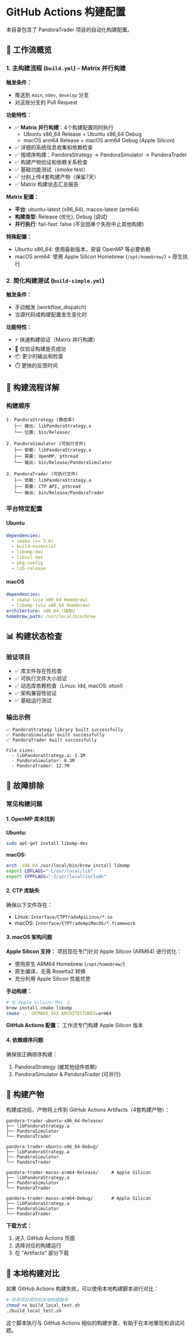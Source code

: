 # GitHub Actions 构建配置

本目录包含了 PandoraTrader 项目的自动化构建配置。

## 🚀 工作流概览

### 1. 主构建流程 (`build.yml`) - Matrix 并行构建

**触发条件：**
- 推送到 `main`, `ndev`, `develop` 分支
- 对这些分支的 Pull Request

**功能特性：**
- ✅ **Matrix 并行构建**：4个构建配置同时执行
  - Ubuntu x86_64 Release + Ubuntu x86_64 Debug
  - macOS arm64 Release + macOS arm64 Debug (Apple Silicon)
- ✅ 详细的系统信息收集和依赖检查
- ✅ 按顺序构建：PandoraStrategy → PandoraSimulator → PandoraTrader
- ✅ 构建产物验证和依赖关系检查
- ✅ 基础功能测试（smoke test）
- ✅ 分别上传4套构建产物（保留7天）
- ✅ Matrix 构建状态汇总报告

**Matrix 配置：**
- **平台**: ubuntu-latest (x86_64), macos-latest (arm64)
- **构建类型**: Release (优化), Debug (调试)
- **并行执行**: fail-fast: false (不会因单个失败中止其他构建)

**特殊配置：**
- Ubuntu x86_64: 使用最新版本，安装 OpenMP 等必要依赖
- macOS arm64: 使用 Apple Silicon Homebrew (`/opt/homebrew/`) + 原生执行

### 2. 简化构建测试 (`build-simple.yml`)

**触发条件：**
- 手动触发 (workflow_dispatch)
- 当源代码或构建配置发生变化时

**功能特性：**
- ⚡ 快速构建验证（Matrix 并行构建）
- 🎯 仅验证构建是否成功
- 📦 更少的输出和检查
- ⏱️ 更快的反馈时间

## 🔧 构建流程详解

### 构建顺序
```
1. PandoraStrategy (静态库)
   ├── 输出: libPandoraStrategy.a
   └── 位置: bin/Release/

2. PandoraSimulator (可执行文件)
   ├── 依赖: libPandoraStrategy.a
   ├── 需要: OpenMP, pthread
   └── 输出: bin/Release/PandoraSimulator

3. PandoraTrader (可执行文件)
   ├── 依赖: libPandoraStrategy.a
   ├── 需要: CTP API, pthread
   └── 输出: bin/Release/PandoraTrader
```

### 平台特定配置

#### Ubuntu
```yaml
dependencies:
  - cmake (>= 3.8)
  - build-essential
  - libomp-dev
  - libssl-dev
  - pkg-config
  - lsb-release
```

#### macOS
```yaml
dependencies:
  - cmake (via x86_64 Homebrew)
  - libomp (via x86_64 Homebrew)
architecture: x86_64 (强制)
homebrew_path: /usr/local/bin/brew
```

## 📊 构建状态检查

### 验证项目
- ✅ 库文件存在性检查
- ✅ 可执行文件大小验证
- ✅ 动态库依赖检查（Linux: ldd, macOS: otool）
- ✅ 架构兼容性验证
- ✅ 基础运行测试

### 输出示例
```
✅ PandoraStrategy library built successfully
✅ PandoraSimulator built successfully
✅ PandoraTrader built successfully

File sizes:
  - libPandoraStrategy.a: 2.1M
  - PandoraSimulator: 8.3M  
  - PandoraTrader: 12.7M
```

## 🐛 故障排除

### 常见构建问题

#### 1. OpenMP 库未找到
**Ubuntu:**
```bash
sudo apt-get install libomp-dev
```

**macOS:**
```bash
arch -x86_64 /usr/local/bin/brew install libomp
export LDFLAGS="-L/usr/local/lib"
export CPPFLAGS="-I/usr/local/include"
```

#### 2. CTP 库缺失
确保以下文件存在：
- Linux: `Interface/CTPTradeApiLinux/*.so`
- macOS: `Interface/CTPTradeApiMacOS/*.framework`

#### 3. macOS 架构问题

**Apple Silicon 支持：**
项目现在专门针对 Apple Silicon (ARM64) 进行优化：
- 使用原生 ARM64 Homebrew (`/opt/homebrew/`)
- 原生编译，无需 Rosetta2 转换
- 充分利用 Apple Silicon 性能优势

**手动构建：**
```bash
# 在 Apple Silicon Mac 上
brew install cmake libomp
cmake .. -DCMAKE_OSX_ARCHITECTURES=arm64
```

**GitHub Actions 配置：**
工作流专门构建 Apple Silicon 版本

#### 4. 依赖顺序问题
确保按正确顺序构建：
1. PandoraStrategy (被其他组件依赖)
2. PandoraSimulator & PandoraTrader (可并行)

## 📁 构建产物

构建成功后，产物将上传到 GitHub Actions Artifacts（4套构建产物）：

```
pandora-trader-ubuntu-x86_64-Release/
├── libPandoraStrategy.a
├── PandoraSimulator
└── PandoraTrader

pandora-trader-ubuntu-x86_64-Debug/
├── libPandoraStrategy.a
├── PandoraSimulator
└── PandoraTrader

pandora-trader-macos-arm64-Release/     # Apple Silicon
├── libPandoraStrategy.a
├── PandoraSimulator
└── PandoraTrader

pandora-trader-macos-arm64-Debug/       # Apple Silicon
├── libPandoraStrategy.a
├── PandoraSimulator
└── PandoraTrader
```

**下载方式：**
1. 进入 GitHub Actions 页面
2. 选择对应的构建运行
3. 在 "Artifacts" 部分下载

## 🔄 本地构建对比

如果 GitHub Actions 构建失败，可以使用本地构建脚本进行对比：

```bash
# 使用项目提供的本地构建脚本
chmod +x build_local_test.sh
./build_local_test.sh
```

这个脚本执行与 GitHub Actions 相似的构建步骤，有助于在本地重现和调试问题。